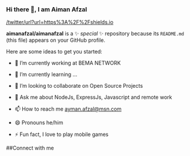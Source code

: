 ### Hi there 👋, I am Aiman Afzal
[/twitter/url?url=https%3A%2F%2Fshields.io](https://img.shields.io/twitter/url?style=social&url=%2FRealRealAiman)



**aimanafzal/aimanafzal** is a ✨ _special_ ✨ repository because its `README.md` (this file) appears on your GitHub profile.

Here are some ideas to get you started:

- 🔭 I’m currently working at BEMA NETWORK
- 🌱 I’m currently learning ...
- 👯 I’m looking to collaborate on Open Source Projects

- 💬 Ask me about NodeJs, ExpressJs, Javascript and remote work
- 📫 How to reach me ayman.afzal@msn.com
- 😄 Pronouns he/him
- ⚡ Fun fact, I love to play mobile games

##Connect with me

<!--
- 🤔 I’m looking for help with ...
